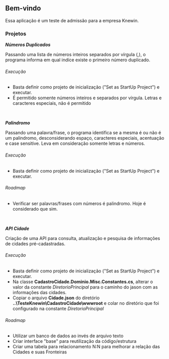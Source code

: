 ## Bem-vindo

Essa aplicação é um teste de admissão para a empresa Knewin.

### Projetos

***Números Duplicados***

Passando uma lista de números inteiros separados por vírgula (,), o programa informa em qual indíce existe o primeiro número duplicado.

###### _Execução_

- Basta definir como projeto de inicialização ("Set as StartUp Project") e executar.
- É permitido somente números inteiros e separados por vírgula. Letras e caracteres especiais, não é permitido

<br />

***Palindromo***

Passando uma palavra/frase, o programa identifica se a mesma é ou não é um palindromo, desconsiderando espaço, caracteres especiais, acentuação e case sensitive.
Leva em consideração somente letras e números.

###### _Execução_

- Basta definir como projeto de inicialização ("Set as StartUp Project") e executar.

###### _Roadmap_

- Verificar ser palavras/frases com números é palindromo. Hoje é considerado que sim.

<br />

***API Cidade***

Criação de uma API para consulta, atualização e pesquisa de informações de cidades pré-cadastradas.

###### _Execução_

- Basta definir como projeto de inicialização ("Set as StartUp Project") e executar.
- Na classe **CadastroCidade.Dominio.Misc.Constantes.cs**, alterar o valor da constante _DiretorioPrincipal_ para o caminho do jason com as informações das cidades.
- Copiar o arquivo **Cidade.json** do diretório **..\TesteKnewin\CadastroCidade\wwwroot** e colar no diretório que foi configurado na constante _DiretorioPrincipal_

###### _Roadmap_

- Utilizar um banco de dados ao invés de arquivo texto
- Criar interface "base" para reutilização da código/estrutura
- Criar uma tabela para relacionamento N:N para melhorar a relação das Cidades e suas Fronteiras
